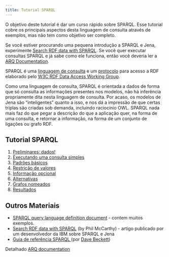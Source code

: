 ```yaml
---
title: Tutorial SPARQL 
---
```


O objetivo deste tutorial é dar um curso rápido sobre SPARQL. Esse tutorial cobre os principais aspectos desta linguagem de consulta através de exemplos, mas não tem como objetivo ser completo.

Se você estiver procurando uma pequena introdução a SPARQL e Jena, experimente 
[Search RDF data with SPARQL](https://www.ibm.com/developerworks/xml/library/j-sparql/).  Se você quer executar consultas SPARQL e já sabe como ele funciona, então você deveria ler a [ARQ Documentation][1].

[1]: /documentation/query/index.html

SPARQL é uma
[linguagem de consulta](https://www.w3.org/TR/sparql11-query/) e um
[protocolo](https://www.w3.org/TR/rdf-sparql-protocol/) para acesso a
RDF elaborado pelo
[W3C RDF Data Access Working Group](https://www.w3.org/2001/sw/DataAccess/). 

Como uma linguagem de consulta, SPARQL é orientada a dados de forma que só consulta as informações presentes nos modelos, não há inferência propriamente dita nesta linguagem de consulta.  Por acaso, os modelos de Jena são “inteligentes” quanto a isso, e nos dá a impressão de que certas triplas são criadas sob demanda, incluindo raciocínio OWL. SPARQL nada mais faz do que pegar a descrição do que a aplicação quer, na forma de uma consulta, e retornar a informação, na forma de um conjunto de ligações ou grafo RDF.

## Tutorial SPARQL 

1.  [Preliminares: dados!](sparql_data_pt.html)
2.  [Executando uma consulta simples](sparql_query1_pt.html)
3.  [Padrões básicos](sparql_basic_patterns_pt.html)
4.  [Restrição de valores](sparql_filters_pt.html)
5.  [Informação opcional](sparql_optionals_pt.html)
6.  [Alternativas](sparql_union_pt.html)
7.  [Grafos nomeados](sparql_datasets_pt.html)
8.  [Resultados](sparql_results_pt.html)

## Outros Materiais

-   [SPARQL query language definition document](https://www.w3.org/TR/sparql11-query/) -
    contem muitos exemplos.
-   [Search RDF data with SPARQL](https://www.ibm.com/developerworks/xml/library/j-sparql/)
    (by Phil McCarthy) - artigo publicado por um desenvolvedor da IBM sobre SPARQL e Jena
-   [Guia de referência SPARQL ](https://www.ilrt.bris.ac.uk/people/cmdjb/2005/04-sparql/)
    (por [Dave Beckett](https://www.ilrt.bristol.ac.uk/people/cmdjb/))

Detalhado [ARQ documentation](/documentation/query/)
